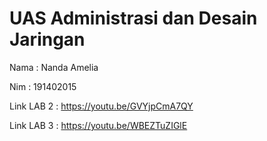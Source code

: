 # UAS Administrasi dan Desain Jaringan

Nama : Nanda Amelia

Nim : 191402015

Link LAB 2 : https://youtu.be/GVYjpCmA7QY

Link LAB 3 : https://youtu.be/WBEZTuZIGlE
